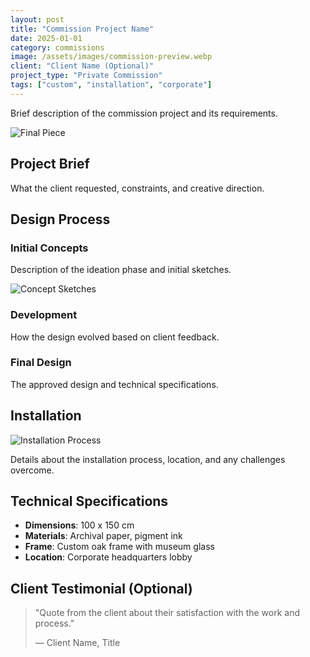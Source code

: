 ```yaml
---
layout: post
title: "Commission Project Name"
date: 2025-01-01
category: commissions
image: /assets/images/commission-preview.webp
client: "Client Name (Optional)"
project_type: "Private Commission"
tags: ["custom", "installation", "corporate"]
---
```


Brief description of the commission project and its requirements.

![Final Piece](/assets/images/commission-final.webp)

## Project Brief

What the client requested, constraints, and creative direction.

## Design Process

### Initial Concepts
Description of the ideation phase and initial sketches.

![Concept Sketches](/assets/images/commission-sketches.webp)

### Development
How the design evolved based on client feedback.

### Final Design
The approved design and technical specifications.

## Installation

![Installation Process](/assets/images/commission-installation.webp)

Details about the installation process, location, and any challenges overcome.

## Technical Specifications

- **Dimensions**: 100 x 150 cm
- **Materials**: Archival paper, pigment ink
- **Frame**: Custom oak frame with museum glass
- **Location**: Corporate headquarters lobby

## Client Testimonial (Optional)

> "Quote from the client about their satisfaction with the work and process."
> 
> — Client Name, Title